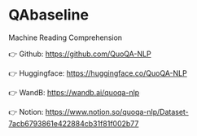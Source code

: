 # QAbaseline

Machine Reading Comprehension

👉 Github: https://github.com/QuoQA-NLP

👉 Huggingface: https://huggingface.co/QuoQA-NLP

👉 WandB: https://wandb.ai/quoqa-nlp

👉 Notion: https://www.notion.so/quoqa-nlp/Dataset-7acb6793861e422884cb31f81f002b77
